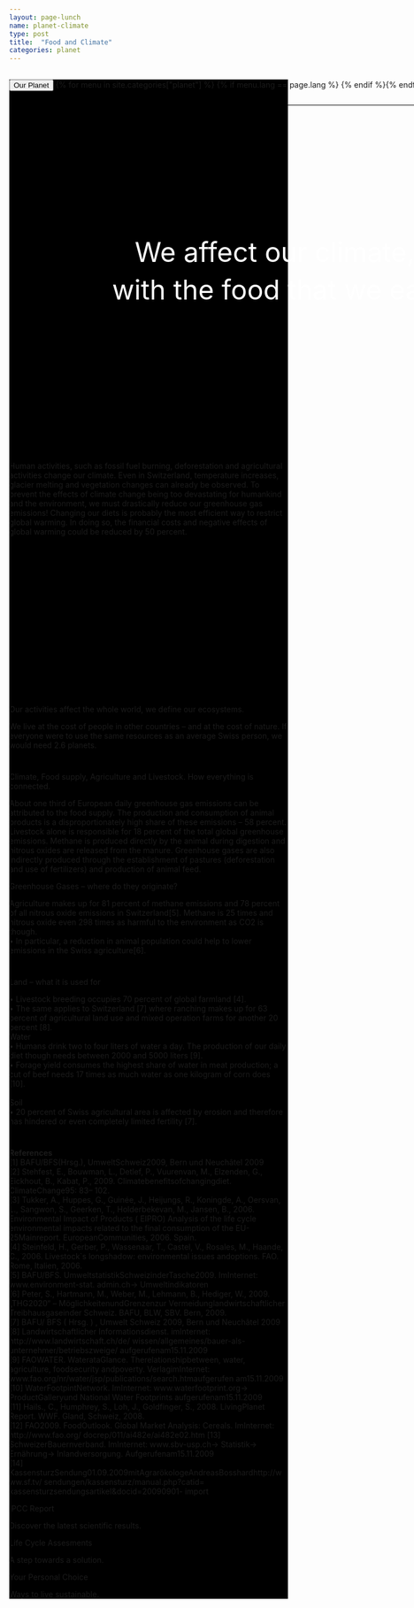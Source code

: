 ```yaml
---
layout: page-lunch
name: planet-climate
type: post
title:  "Food and Climate"
categories: planet
---
```




<div style="background-color: #000;">
	<div class="container-hero container-hero-1 clearfix" style="background-image: url(/images/1394087420_63d201ec9d_o.jpg);background-position: 50% 30%;background-repeat: no-repeat;background-size: 1500px 837px;background-color: #000;height: 650px;">
		<div class="container-hero-content container-hero-content-1 clearfix">
			<div class="container-4 clearfix" style="margin-bottom:-40px;margin-top:30px;width: 960px;height: 46px;border-bottom: 1px solid rgb(0, 0, 0);">
				<button class="text text-5" style="text-align:left;color:#000" onClick="window.location='/planet';" >Our Planet</button>
				{% for menu in site.categories["planet"] %}
				{% if menu.lang == page.lang %}
				<button class="_button" style="float:right;margin-left:20px;margin-top:8px;font-size:0.95em" onClick="window.location='{{menu.url}}';">{{menu.title}}</button>
				{% endif %}{% endfor %}
			</div>
			<div style="line-height: 1.38;clear: both;width: 796px;margin: 250px 0 0 82px;border-radius: 3px;background-color: rgba(255, 255, 255, 0);font-size: 3.5em;text-align: center;float: left; color: #fff">We affect our climate,<br>with the food that we eat.</div>
		</div>

	</div>
</div>



<div class="hero clearfix" style="height: 400px;">
			<p class="text text-34" style="margin-top: 40px;">Human activities, such as fossil fuel burning, deforestation and agricultural activities change our climate. Even in Switzerland, temperature increases, glacier melting and vegetation changes can already be observed. To prevent the effects of climate change being too devastating for humankind and the environment, we must drastically reduce our greenhouse gas emissions! Changing our diets is probably the most efficient way to restrict global warming. In doing so, the financial costs and negative effects of global warming could be reduced by 50 percent.</p>
</div>
<div class="content-1 content-1-2 clearfix" style="margin-top: 40px;">
	<div class=" container-28 clearfix">
		<p class="text text-50">Our activities affect the whole world, we define our ecosystems.</p>
		<p class="text text-54">We live at the cost of people in other countries – and at the cost of nature. If everyone were to use the same resources as an average Swiss person, we would need 2.6 planets.</p>
	</div>
	<div class="element element-16"></div>
	<div class=" container-39 clearfix">
		<p class="text text-73"  style="margin-top: 40px;">Climate, Food supply, Agriculture and Livestock. How everything is connected.</p>
		<p class="text text-79">About one third of European daily greenhouse gas emissions can be attributed to the food supply. The production and consumption of animal products is a disproportionately high share of these emissions – 58 percent. Livestock alone is responsible for 18 percent of the total global greenhouse emissions. Methane is produced directly by the animal during digestion and nitrous oxides are released from the manure. Greenhouse gases are also indirectly produced through the establishment of pastures (deforestation and use of fertilizers) and production of animal feed.</p>
	</div>
</div>
<div class="content-2 content-2-3 clearfix">
	<div class=" container-28 clearfix">
		<p class="text text-50">Greenhouse Gases – where do they originate?</p>
		<p class="text text-54">Agriculture makes up for 81 percent of methane emissions and 78 percent of all nitrous oxide emissions in Switzerland[5]. Methane is 25 times and nitrous oxide even 298 times as harmful to the environment as CO2 is though. <br>• In particular, a reduction in animal population could help to lower emissions in the Swiss agriculture[6].</p>
	</div>
	<div class="element element-26" style="margin-top: 40px;"></div>
	<div class=" container-28 clearfix" >
		<p class="text text-50" style="margin-top: 40px;">Land – what it is used for</p>
		<p class="text text-54">
			• Livestock breeding occupies 70 percent of global farmland [4].<br>
			• The same applies to Switzerland [7] where ranching makes up for 63 percent of agricultural land use and mixed operation farms for another 20 percent [8]. <br>
			Water<br>
			• Humans drink two to four liters of water a day. The production of our daily diet though needs between 2000 and 5000 liters [9].<br>
			• Forage yield consumes the highest share of water in meat production; a cut of beef needs 17 times as much water as one kilogram of corn does [10].<br>
			<br>
			Soil<br>
			• 20 percent of Swiss agricultural area is affected by erosion and therefore has hindered or even completely limited fertility [7].<br>
		</p>
	</div>
</div>


<div class="container" height="100px">
	<div class="row" style="margin-top:40px;">
		<div class="text text-135" style="margin-top:0px;" id="references">
			<p class="text"><strong>References</strong>
				<br>[1] BAFU/BFS(Hrsg.), UmweltSchweiz2009, Bern und Neuchâtel 2009
				<br>[2] Stehfest, E., Bouwman, L., Detlef, P., Vuurenvan, M., Elzenden, G., Eickhout, B., Kabat, P., 2009. Climatebenefitsofchangingdiet. ClimateChange95: 83– 102.
				<br>[3] Tukker, A., Huppes, G., Guinée, J., Heijungs, R., Koningde, A., Oersvan, L., Sangwon, S., Geerken, T., Holderbekevan, M., Jansen, B., 2006. Environmental Impact of Products
				( EIPRO) Analysis of the life cycle environmental impacts related to the final consumption of the EU-25Mainreport. EuropeanCommunities, 2006. Spain.
				<br>[4] Steinfeld, H., Gerber, P., Wassenaar, T., Castel, V., Rosales, M., Haande, C., 2006. Livestock`s longshadow: environmental issues andoptions. FAO. Rome, Italien, 2006.
				<br>[5] BAFU/BFS. UmweltstatistikSchweizinderTasche2009. ImInternet: www.environment-stat. admin.ch-&gt; Umweltindikatoren
				<br>[6] Peter, S., Hartmann, M., Weber, M., Lehmann, B., Hediger, W., 2009. „THG2020“ – MöglichkeitenundGrenzenzur Vermeidunglandwirtschaftlicher Treibhausgaseinder Schweiz. BAFU, BLW, SBV. Bern, 2009.
				<br>[7] BAFU/ BFS ( Hrsg. ) , Umwelt Schweiz 2009, Bern und Neuchâtel 2009
				<br>[8] Landwirtschaftlicher Informationsdienst. imInternet: http://www.landwirtschaft.ch/de/ wissen/allgemeines/bauer-als-unternehmer/betriebszweige/ aufgerufenam15.11.2009
				<br>[9] FAOWATER. WaterataGlance. Therelationshipbetween, water, agriculture, foodsecurity andpoverty. VerlagimInternet: www.fao.org/nr/water/jsp/publications/search.htmaufgerufen am15.11.2009<br>[10] WaterFootpintNetwork. ImInternet: www.waterfootprint.org-&gt; ProductGalleryund National Water Footprints aufgerufenam15.11.2009
				<br>[11] Hails., C., Humphrey, S., Loh, J., Goldfinger, S., 2008. LivingPlanet Report. WWF. Gland, Schweiz, 2008.
				<br>[12] FAO2009. FoodOutlook. Global Market Analysis: Cereals. ImInternet: http://www.fao.org/ docrep/011/ai482e/ai482e02.htm
				[13] SchweizerBauernverband. ImInternet: www.sbv-usp.ch-&gt; Statistik-&gt; Ernährung-&gt; Inlandversorgung. Aufgerufenam15.11.2009
				<br>[14] KassensturzSendung01.09.2009mitAgrarökologeAndreasBosshardhttp://www.sf.tv/ sendungen/kassensturz/manual.php?catid= kassensturzsendungsartikel&amp;docid=20090901- import
			</p>
		</div>
	</div>
</div>



<div class="follow-up-footer follow-up-footer-12 clearfix">
	<div class="element-about-eaternity element-about-eaternity-8 clearfix">
		<p class="text text-157">IPCC Report</p>
		<p class="text text-164">Discover the latest scientific results.</p>
	</div>
	<div class="element-co2footprint element-co2footprint-8 clearfix">
		<p class="text text-180">Life Cycle Assesments</p>
		<p class="text text-193">A step towards a solution.</p>
	</div>
	<div class="element-allergens element-allergens-8 clearfix">
		<p class="text text-211">Your Personal Choice</p>
		<p class="text text-221">Ways to live sustainable.</p>
	</div>
</div>
